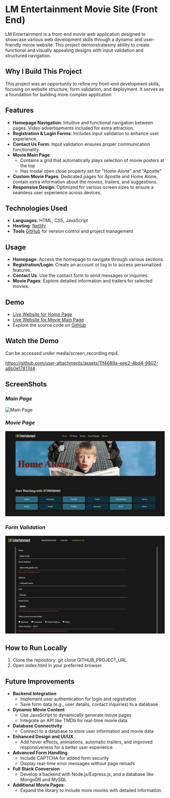 # LM Entertainment Movie Site (Front End)
LM Entertainment is a front-end movie web application designed to showcase various web development skills through a dynamic and user-friendly movie website. 
This project demonstratesmy ability to create functional and visually appealing designs with input validation and structured navigation.

## Why I Build This Project
This project was an opportunity to refine my front-end development skills, focusing on website structure, form validation,
and deployment. It serves as a foundation for building more complex application

## Features
- **Homepage Navigation**: Intuitive and functional navigation between pages. Video advertisements included for extra attraction.
- **Registration & Login Forms**: Includes input validation to enhance user experience.
- **Contact Us Form**: Input validation ensures proper communication functionality.
- **Movie Main Page**:
  - Contains a grid that automatically plays selection of movie posters at the top
  - Has modal open close property set for "Home Alone" and "Apostle"
- **Custom Movie Pages**: Dedicated pages for Apostle and Home Alone, contain extra information about the movies, trailers,
  and suggestions.
- **Responsive Design**: Optimized for various screen sizes to ensure a seamless user experience across devices.

## Technologies Used
- **Languages**: HTML, CSS, JavaScript
- **Hosting**: [Netlify](https://www.netlify.com/)
- **Tools** [GitHub](https://github.com/) for version control and project management

## Usage
- **Homepage**: Access the homepage to navigate through various sections.
- **Registration/Login**: Create an account or log in to access personalized features.
- **Contact Us**: Use the contact form to send messages or inquiries.
- **Movie Pages**: Explore detailed information and trailers for selected movies.

## Demo
- [Live Website for Home Page](https://lm-entertainment.netlify.app/)
- [Live Website for Movie Main Page](https://lm-entertainment.netlify.app/html/home)
- Explore the source code on [GitHub](https://github.com/CJTong9140/LM_entertainment_MovieSite_Frontend.git)

## Watch the Demo
Can be accessed under media/screen_recording.mp4.

https://github.com/user-attachments/assets/11f4689a-eee2-4bd4-9802-a8b0e17817d4


## ScreenShots
### *Main Page*
![Main Page](./media/home.png)
### *Movie Page*
![Movie Main Page](./media/movieHome.png)
### *Form Validation*
![Form Validation](./media/validation.png)

## How to Run Locally
1. Clone the repository: git clone GITHUB_PROJECT_URL
2. Open index.html in your preferred browser.

## Future Improvements
- **Backend Integration**
  - Implement user authentication for login and registration
  - Save form data (e.g., user details, contact inquiries) to a database
- **Dynamic Movie Content**
  - Use JavaScript to dynamically generate movie pages
  - Integrate an API like TMDb for real-time movie data
- **Database Connectivity**
  - Connect to a database to store user information and movie data
- **Enhanced Design and UI/UX**
  - Add hover effects, animations, automatic trailers, and improved responsiveness for a better user experience
- **Advanced Form Handling**
  - Include CAPTCHA for added form security
  - Display real-time error messages without page reloads
- **Full Stack Conversion**
  - Develop a backend with Node.js/Express.js, and a database like MongoDB and MySQL
- **Additional Movie Pages**:
  - Expand the library to include more movies with detailed information.
